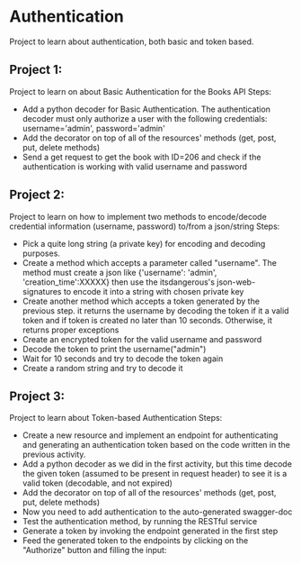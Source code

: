 # Authentication
Project to learn about authentication, both basic and token based.

## Project 1:
Project to learn on about Basic Authentication for the Books API
Steps:
* Add a python decoder for Basic Authentication. The authentication decoder must only authorize a user with the following credentials: username='admin', password='admin'
* Add the decorator on top of all of the resources' methods (get, post, put, delete methods)
* Send a get request to get the book with ID=206 and check if the authentication is working with valid username and password

## Project 2:
Project to learn on how to implement two methods to encode/decode credential information (username, password) to/from a json/string
Steps:
* Pick a quite long string (a private key) for encoding and decoding purposes.
* Create a method which accepts a parameter called "username". The method must create a json like {'username': 'admin', 'creation_time':XXXXX} then use the itsdangerous's json-web-signatures to encode it into a string with chosen private key
* Create another method which accepts a token generated by the previous step. it returns the username by decoding the token if it a valid token and if token is created no later than 10 seconds. Otherwise, it returns proper exceptions
* Create an encrypted token for the valid username and password
* Decode the token to print the username("admin")
* Wait for 10 seconds and try to decode the token again
* Create a random string and try to decode it

## Project 3:
Project to learn about Token-based Authentication
Steps:
* Create a new resource and implement an endpoint for authenticating and generating an authentication token based on the code written in the previous activity.
* Add a python decoder as we did in the first activity, but this time decode the given token (assumed to be present in request header) to see it is a valid token (decodable, and not expired)
* Add the decorator on top of all of the resources' methods (get, post, put, delete methods)
* Now you need to add authentication to the auto-generated swagger-doc
* Test the authentication method, by running the RESTful service
* Generate a token by invoking the endpoint generated in the first step
* Feed the generated token to the endpoints by clicking on the "Authorize" button and filling the input: